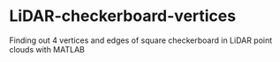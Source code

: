 # LiDAR-checkerboard-vertices
Finding out 4 vertices and edges of square checkerboard in LiDAR point clouds with MATLAB
